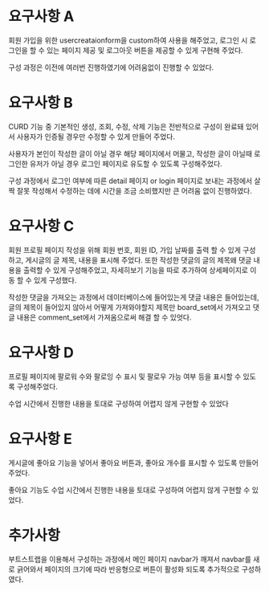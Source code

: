 # 요구사항 A
회원 가입을 위한 usercreataionform을 custom하여 사용을 해주었고, 로그인 시 로그인을 할 수 있는 페이지 제공 및 로그아웃 버튼을 제공할 수 있게 구현해 주었다.

구성 과정은 이전에 여러번 진행하였기에 어려움없이 진행할 수 있었다.

# 요구사항 B
CURD 기능 중 기본적인 생성, 조회, 수정, 삭제 기능은 전반적으로 구성이 완료돼 있어서 사용자가 인증될 경우만 수정할 수 있게 만들어 주었다.

사용자가 본인이 작성한 글이 아닐 경우 해당 페이지에서 머물고, 작성한 글이 아닐때 로그인한 유저가 아닐 경우 로그인 페이지로 유도할 수 있도록 구성해주었다.

구성 과정에서 로그인 여부에 따른 detail 페이지 or login 페이지로 보내는 과정에서 살짝 잘못 작성해서 수정하는 데에 시간을 조금 소비했지만 큰 어려움 없이 진행하였다.

# 요구사항 C
회원 프로필 페이지 작성을 위해 회원 번호, 회원 ID, 가입 날짜를 출력 할 수 있게 구성하고, 게시글의 글 제목, 내용을 표시해 주었다. 
또한 작성한 댓글의 글의 제목왜 댓글 내용을 출력할 수 있게 구성해주었고, 자세히보기 기능을 따로 추가하여 상세페이지로 이동 할 수 있게 구성했다.

작성한 댓글을 가져오는 과정에서 데이터베이스에 들어있는게 댓글 내용은 들어있는데, 글의 제목이 들어있지 않아서 어떻게 가져와야할지 제목만 board_set에서 가져오고 댓글 내용은 comment_set에서 가져옴으로써 해결 할 수 있엇다.

# 요구사항 D
프로필 페이지에 팔로워 수와 팔로잉 수 표시 및 팔로우 가능 여부 등을 표시할 수 있도록 구성해주었다.

수업 시간에서 진행한 내용을 토대로 구성하여 어렵지 않게 구현할 수 있었다

# 요구사항 E
게시글에 좋아요 기능을 넣어서 좋아요 버튼과, 좋아요 개수를 표시할 수 있도록 만들어주었다.

좋아요 기능도 수업 시간에서 진행한 내용을 토대로 구성하여 어렵지 않게 구현할 수 있었다.

# 추가사항
부트스트랩을 이용해서 구성하는 과정에서 메인 페이지 navbar가 깨져서 navbar를 새로 긁어와서 페이지의 크기에 따라 반응형으로 버튼이 활성화 되도록 추가적으로 구성하였다.